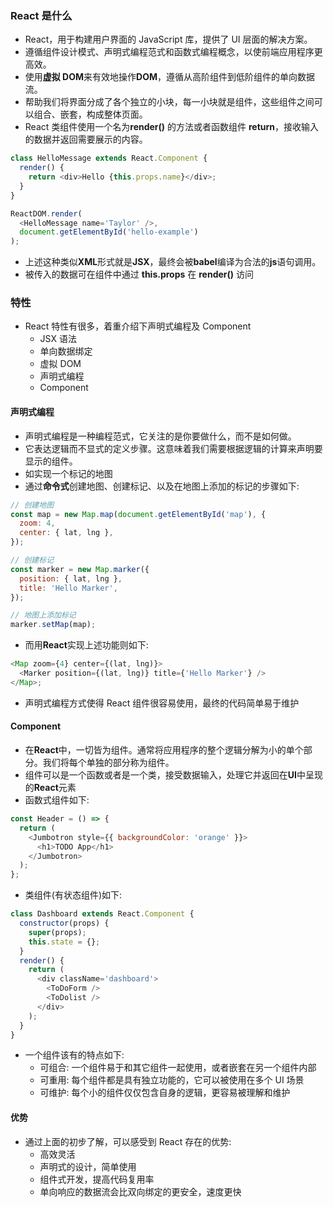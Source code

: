 ### React 是什么

- React，用于构建用户界面的 JavaScript 库，提供了 UI 层面的解决方案。
- 遵循组件设计模式、声明式编程范式和函数式编程概念，以使前端应用程序更高效。
- 使用**虚拟 DOM**来有效地操作**DOM**，遵循从高阶组件到低阶组件的单向数据流。
- 帮助我们将界面分成了各个独立的小块，每一小块就是组件，这些组件之间可以组合、嵌套，构成整体页面。
- React 类组件使用一个名为**render()** 的方法或者函数组件 **return**，接收输入的数据并返回需要展示的内容。

```javascript
class HelloMessage extends React.Component {
  render() {
    return <div>Hello {this.props.name}</div>;
  }
}

ReactDOM.render(
  <HelloMessage name='Taylor' />,
  document.getElementById('hello-example')
);
```

- 上述这种类似**XML**形式就是**JSX**，最终会被**babel**编译为合法的**js**语句调用。
- 被传入的数据可在组件中通过 **this.props** 在 **render()** 访问

### 特性

- React 特性有很多，着重介绍下声明式编程及 Component
  - JSX 语法
  - 单向数据绑定
  - 虚拟 DOM
  - 声明式编程
  - Component

#### 声明式编程

- 声明式编程是一种编程范式，它关注的是你要做什么，而不是如何做。
- 它表达逻辑而不显式的定义步骤。这意味着我们需要根据逻辑的计算来声明要显示的组件。
- 如实现一个标记的地图
- 通过**命令式**创建地图、创建标记、以及在地图上添加的标记的步骤如下:

```javascript
// 创建地图
const map = new Map.map(document.getElementById('map'), {
  zoom: 4,
  center: { lat, lng },
});

// 创建标记
const marker = new Map.marker({
  position: { lat, lng },
  title: 'Hello Marker',
});

// 地图上添加标记
marker.setMap(map);
```

- 而用**React**实现上述功能则如下:

```javascript
<Map zoom={4} center={(lat, lng)}>
  <Marker position={(lat, lng)} title={'Hello Marker'} />
</Map>;
```

- 声明式编程方式使得 React 组件很容易使用，最终的代码简单易于维护

#### Component

- 在**React**中，一切皆为组件。通常将应用程序的整个逻辑分解为小的单个部分。我们将每个单独的部分称为组件。
- 组件可以是一个函数或者是一个类，接受数据输入，处理它并返回在**UI**中呈现的**React**元素
- 函数式组件如下:

```javascript
const Header = () => {
  return (
    <Jumbotron style={{ backgroundColor: 'orange' }}>
      <h1>TODO App</h1>
    </Jumbotron>
  );
};
```

- 类组件(有状态组件)如下:

```javascript
class Dashboard extends React.Component {
  constructor(props) {
    super(props);
    this.state = {};
  }
  render() {
    return (
      <div className='dashboard'>
        <ToDoForm />
        <ToDolist />
      </div>
    );
  }
}
```

- 一个组件该有的特点如下:
  - 可组合: 一个组件易于和其它组件一起使用，或者嵌套在另一个组件内部
  - 可重用: 每个组件都是具有独立功能的，它可以被使用在多个 UI 场景
  - 可维护: 每个小的组件仅仅包含自身的逻辑，更容易被理解和维护

#### 优势

- 通过上面的初步了解，可以感受到 React 存在的优势:
  - 高效灵活
  - 声明式的设计，简单使用
  - 组件式开发，提高代码复用率
  - 单向响应的数据流会比双向绑定的更安全，速度更快
